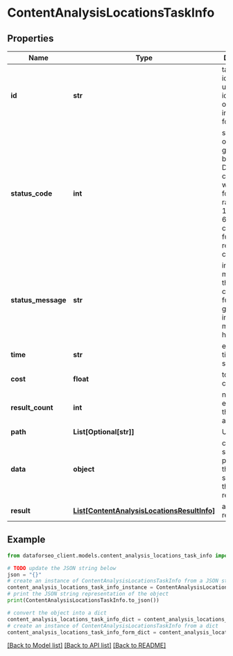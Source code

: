 # ContentAnalysisLocationsTaskInfo


## Properties

Name | Type | Description | Notes
------------ | ------------- | ------------- | -------------
**id** | **str** | task identifier unique task identifier in our system in the UUID format | [optional] 
**status_code** | **int** | status code of the task generated by DataForSEO, can be within the following range: 10000-60000 you can find the full list of the response codes here | [optional] 
**status_message** | **str** | informational message of the task you can find the full list of general informational messages here | [optional] 
**time** | **str** | execution time, seconds | [optional] 
**cost** | **float** | total tasks cost, USD | [optional] 
**result_count** | **int** | number of elements in the result array | [optional] 
**path** | **List[Optional[str]]** | URL path | [optional] 
**data** | **object** | contains the same parameters that you specified in the POST request | [optional] 
**result** | [**List[ContentAnalysisLocationsResultInfo]**](ContentAnalysisLocationsResultInfo.md) | array of results | [optional] 

## Example

```python
from dataforseo_client.models.content_analysis_locations_task_info import ContentAnalysisLocationsTaskInfo

# TODO update the JSON string below
json = "{}"
# create an instance of ContentAnalysisLocationsTaskInfo from a JSON string
content_analysis_locations_task_info_instance = ContentAnalysisLocationsTaskInfo.from_json(json)
# print the JSON string representation of the object
print(ContentAnalysisLocationsTaskInfo.to_json())

# convert the object into a dict
content_analysis_locations_task_info_dict = content_analysis_locations_task_info_instance.to_dict()
# create an instance of ContentAnalysisLocationsTaskInfo from a dict
content_analysis_locations_task_info_form_dict = content_analysis_locations_task_info.from_dict(content_analysis_locations_task_info_dict)
```
[[Back to Model list]](../README.md#documentation-for-models) [[Back to API list]](../README.md#documentation-for-api-endpoints) [[Back to README]](../README.md)


